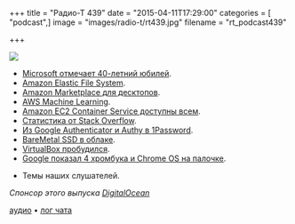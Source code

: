 +++
title = "Радио-Т 439"
date = "2015-04-11T17:29:00"
categories = [ "podcast",]
image = "images/radio-t/rt439.jpg"
filename = "rt_podcast439"

+++

![](https://radio-t.com/images/radio-t/rt439.jpg)

* [Microsoft отмечает 40-летний юбилей](http://geektimes.ru/post/248534/).
* [Amazon Elastic File System](https://aws.amazon.com/blogs/aws/amazon-elastic-file-system-shared-file-storage-for-amazon-ec2/).
* [Amazon Marketplace для десктопов](http://prsm.tc/wogKzI).
* [AWS Machine Learning](http://social.techcrunch.com/2015/04/09/aws-wants-to-put-machine-learning-in-reach-of-any-developer/?ncid=rss&utm_source=feedbur).
* [Amazon EC2 Container Service доступны всем](http://aws.amazon.com/ecs/).
* [Статистика от Stack Overflow](http://prsm.tc/LIyhSZ).
* [Из Google Authenticator и Authy в 1Password](http://prsm.tc/FP8Z86).
* [BareMetal SSD в облаке](http://instantcloud.io).
* [VirtualBox пробудился](http://prsm.tc/beyyTw).
* [Google показал 4 хромбука и Chrome OS на палочке](http://www.linux.com/news/hardware/laptops/820930-google-unveils-4-new-chromebooks-and-chrome-os-on-a-stick/).
- Темы наших слушателей.

_Спонсор этого выпуска [DigitalOcean](https://do.co/radiot)_

[аудио](https://cdn.radio-t.com/rt_podcast439.mp3) • [лог чата](http://chat.radio-t.com/logs/radio-t-439.html)
<audio src="https://cdn.radio-t.com/rt_podcast439.mp3" preload="none"></audio>
